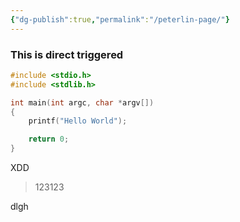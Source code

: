 ```yaml
---
{"dg-publish":true,"permalink":"/peterlin-page/"}
---
```


### This is direct triggered

```c
#include <stdio.h>
#include <stdlib.h>

int main(int argc, char *argv[])
{
    printf("Hello World");

    return 0;
}
```


XDD

> 123123

dlgh
